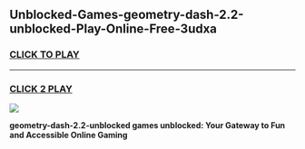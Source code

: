 
## Unblocked-Games-geometry-dash-2.2-unblocked-Play-Online-Free-3udxa
<h3>
<a href="https://premium76.site?title=geometry-dash-2.2-unblocked&ref=26A">CLICK TO PLAY</a></h3>
<hr>

<h3>
<a href="https://premium76.site?title=geometry-dash-2.2-unblocked&ref=26A">CLICK 2 PLAY</a>
  
</h3>

<a href="https://premium76.site?title=geometry-dash-2.2-unblocked&ref=26A"><img src="https://clearcache.store/games.png"></a>


**geometry-dash-2.2-unblocked games unblocked: Your Gateway to Fun and Accessible Online Gaming**
